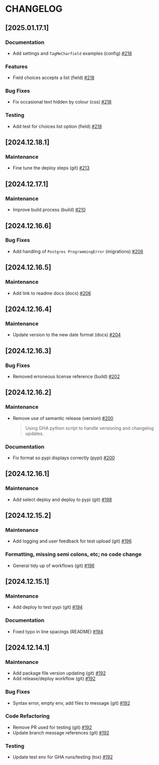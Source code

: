 # CHANGELOG

<!--next-version-placeholder-->

## [2025.01.17.1]

### Documentation
- Add settings and `TagMeCharfield` examples (config) [#218](https://github.com/imAsparky/django-tag-me/pull/218)

### Features
- Field choices accepts a list (field) [#218](https://github.com/imAsparky/django-tag-me/pull/218)

### Bug Fixes
- Fix occasional text hidden by colour (css) [#218](https://github.com/imAsparky/django-tag-me/pull/218)

### Testing
- Add test for choices list option (field) [#218](https://github.com/imAsparky/django-tag-me/pull/218)


## [2024.12.18.1]

### Maintenance
- Fine tune the deploy steps (git) [#213](https://github.com/imAsparky/django-tag-me/pull/213)


## [2024.12.17.1]

### Maintenance
- Improve build process (build) [#210](https://github.com/imAsparky/django-tag-me/pull/210)


## [2024.12.16.6]

### Bug Fixes
- Add handling of `Postgres ProgrammingError` (migrations) [#208](https://github.com/imAsparky/django-tag-me/pull/208)


## [2024.12.16.5]

### Maintenance
- Add link to readme docs (docs) [#206](https://github.com/imAsparky/django-tag-me/pull/206)


## [2024.12.16.4]

### Maintenance
- Update version to the new date format (docs) [#204](https://github.com/imAsparky/django-tag-me/pull/204)


## [2024.12.16.3]

### Bug Fixes
- Removed erroneous license reference (build) [#202](https://github.com/imAsparky/django-tag-me/pull/202)


## [2024.12.16.2]

### Maintenance
- Remove use of semantic release (version) [#200](https://github.com/imAsparky/django-tag-me/pull/200)
  > Using GHA python script to handle versioning and changelog updates.

### Documentation
- Fix format so pypi displays correctly (pypi) [#200](https://github.com/imAsparky/django-tag-me/pull/200)


## [2024.12.16.1]

### Maintenance
- Add select deploy and deploy to pypi (git) [#198](https://github.com/imAsparky/django-tag-me/pull/198)


## [2024.12.15.2]

### Maintenance
- Add logging and user feedback for test upload (git) [#196](https://github.com/imAsparky/django-tag-me/pull/196)

### Formatting, missing semi colons, etc; no code change
- General tidy up of workflows (git) [#196](https://github.com/imAsparky/django-tag-me/pull/196)


## [2024.12.15.1]

### Maintenance
- Add deploy to test pypi (git) [#194](https://github.com/imAsparky/django-tag-me/pull/194)

### Documentation
- Fixed typo in line spacings (README) [#194](https://github.com/imAsparky/django-tag-me/pull/194)


## [2024.12.14.1]

### Maintenance
- Add package file version updating (git) [#192](https://github.com/imAsparky/django-tag-me/pull/192)
- Add release/deploy workflow (git) [#192](https://github.com/imAsparky/django-tag-me/pull/192)

### Bug Fixes
- Syntax error, empty env, add files to message (git) [#192](https://github.com/imAsparky/django-tag-me/pull/192)

### Code Refactoring
- Remove PR used for testing (git) [#192](https://github.com/imAsparky/django-tag-me/pull/192)
- Update branch message references (git) [#192](https://github.com/imAsparky/django-tag-me/pull/192)

### Testing
- Update test env for GHA runs/testing (tox) [#192](https://github.com/imAsparky/django-tag-me/pull/192)


